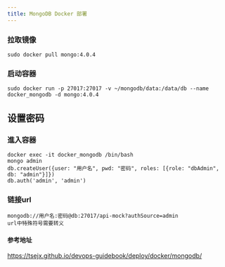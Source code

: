 ```yaml
---
title: MongoDB Docker 部署
---
```


### 拉取镜像
```
sudo docker pull mongo:4.0.4
```

### 启动容器
```
sudo docker run -p 27017:27017 -v ~/mongodb/data:/data/db --name docker_mongodb -d mongo:4.0.4
```

## 设置密码

### 進入容器
```
docker exec -it docker_mongodb /bin/bash
mongo admin
db.createUser({user: "用户名", pwd: "密码", roles: [{role: "dbAdmin", db: "admin"}]})
db.auth('admin', 'admin')
```

### 链接url
```
mongodb://用户名:密码@db:27017/api-mock?authSource=admin
url中特殊符号需要转义
```

#### 参考地址
https://tsejx.github.io/devops-guidebook/deploy/docker/mongodb/
